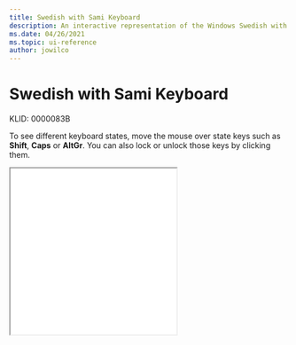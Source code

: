 ```yaml
---
title: Swedish with Sami Keyboard
description: An interactive representation of the Windows Swedish with Sami keyboard. To see different keyboard states, click or move the mouse over the state keys.
ms.date: 04/26/2021
ms.topic: ui-reference
author: jowilco
---
```


# Swedish with Sami Keyboard

KLID: 0000083B

To see different keyboard states, move the mouse over state keys such as **Shift**, **Caps** or **AltGr**. You can also lock or unlock those keys by clicking them.

<iframe src="kbdfi1_2.html" height="300"></iframe>
